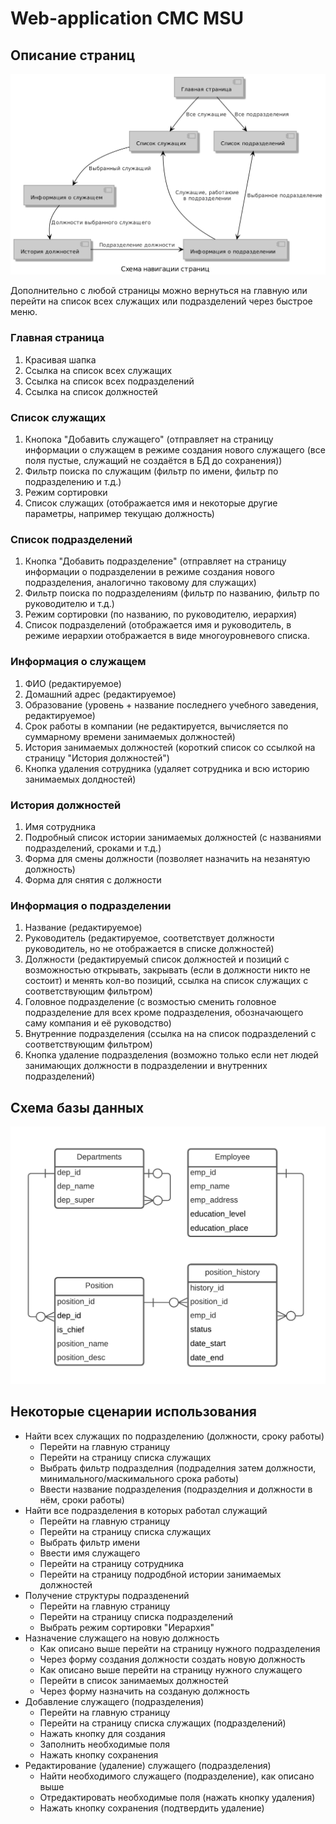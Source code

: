 Web-application CMC MSU
=======================
Описание страниц
-----------------------
![Alt text](docs/pages.png)

Дополнительно с любой страницы можно вернуться на главную или перейти на список всех служащих или подразделений через
быстрое меню.

### Главная страница

1. Красивая шапка
2. Ссылка на список всех служащих
3. Ссылка на список всех подразделений
4. Ссылка на список должностей

### Список служащих

1. Кнопока "Добавить служащего" (отправляет на страницу информации о служащем в режиме создания нового служащего (все
   поля пустые, служащий не создаётся в БД до сохранения))
2. Фильтр поиска по служащим (фильтр по имени, фильтр по подразделению и т.д.)
3. Режим сортировки
4. Список служащих (отображается имя и некоторые другие параметры, например текущаю должность)

### Список подразделений

1. Кнопка "Добавить подразделение" (отправляет на страницу информации о подразделении в режиме создания нового
   подразделения, аналогично таковому для служащих)
2. Фильтр поиска по подразделениям (фильтр по названию, фильтр по руководителю и т.д.)
3. Режим сортировки (по названию, по руководителю, иерархия)
4. Список подразделений (отображается имя и руководитель, в режиме иерархии отображается в виде многоуровневого списка.

### Информация о служащем

1. ФИО (редактируемое)
2. Домашний адрес (редактируемое)
3. Образование (уровень + название последнего учебного заведения, редактируемое)
4. Срок работы в компании (не редактируется, вычисляется по суммарному времени занимаемых должностей)
5. История занимаемых должностей (короткий список со ссылкой на страницу "История должностей")
6. Кнопка удаления сотрудника (удаляет сотрудника и всю историю занимаемых долдностей)

### История должностей

1. Имя сотрудника
2. Подробный список истории занимаемых должностей (с названиями подразделений, сроками и т.д.)
3. Форма для смены должности (позволяет назначить на незанятую должность)
4. Форма для снятия с должности

### Информация о подразделении

1. Название (редактируемое)
2. Руководитель (редактируемое, соответствует должности руководитель, но не отображается в списке должностей)
3. Должности (редактируемый список должностей и позиций с возможностью открывать, закрывать (если в должности никто не
   состоит) и менять кол-во позиций, ссылка на список служащих с соответствующим фильтром)
4. Головное подразделение (с возмостью сменить головное подразделение для всех кроме подразделения, обозначающего саму
   компания и её руководство)
5. Внутренние подразделения (ссылка на на список подразделений с соответствующим фильтром)
6. Кнопка удаление подразделения (возможно только если нет людей занимающих должности в подразделении и внутренних
   подразделений)

Схема базы данных
-----------------
![Alt text](docs/db.png)

Некоторые сценарии использования
----------------------

- Найти всех служащих по подразделению (должности, сроку работы)
    - Перейти на главную страницу
    - Перейти на страницу списка служащих
    - Выбрать фильтр подразделния (подраделния затем должности, минимального/маскимального срока работы)
    - Ввести название подразделения (подразделния и должности в нём, сроки работы)
- Найти все подразделения в которых работал служащий
    - Перейти на главную страницу
    - Перейти на страницу списка служащих
    - Выбрать фильтр имени
    - Ввести имя служащего
    - Перейти на страницу сотрудника
    - Перейти на страницу подродбной истории занимаемых должностей
- Получение структуры подразденений
    - Перейти на главную страницу
    - Перейти на страницу списка подразделений
    - Выбрать режим сортировки "Иерархия"
- Назначение служащего на новую должность
    - Как описано выше перейти на страницу нужного подразделения
    - Через форму создания должности создать новую должность
    - Как описано выше перейти на страницу нужного служащего
    - Перейти в список занимаемых должностей
    - Через форму назначить на созданую должность
- Добавление служащего (подразделения)
    - Перейти на главную страницу
    - Перейти на страницу списка служащих (подразделений)
    - Нажать кнопку для создания
    - Заполнить необходимые поля
    - Нажать кнопку сохранения
- Редактирование (удаление) служащего (подразделения)
    - Найти необходимого служащего (подразделение), как описано выше
    - Отредактировать необходимые поля (нажать кнопку удаления)
    - Нажать кнопку сохранения (подтвердить удаление)
